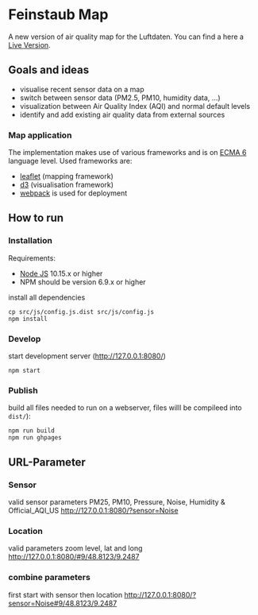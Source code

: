 # Feinstaub Map
A new version of air quality map for the Luftdaten. 
You can find a here a [Live Version](https://maps.luftdaten.info/).

## Goals and ideas
* visualise recent sensor data on a map
* switch between sensor data (PM2.5, PM10, humidity data, ...)
* visualization between Air Quality Index (AQI) and normal default levels
* identify and add existing air quality data from external sources

### Map application
The implementation makes use of various frameworks and is on [ECMA 6](https://developer.mozilla.org/de/docs/Web/JavaScript) language level. Used frameworks are:
* [leaflet](http://leafletjs.com/) (mapping framework)
* [d3](https://d3js.org/) (visualisation framework)
* [webpack](https://webpack.github.io/) is used for deployment

## How to run
### Installation
Requirements:
* [Node JS](https://nodejs.org/) 10.15.x or higher
* NPM should be version 6.9.x or higher

install all dependencies
```
cp src/js/config.js.dist src/js/config.js
npm install
```

### Develop
start development server (http://127.0.0.1:8080/)
```
npm start
```

### Publish
build all files needed to run on a webserver, files willl be compileed into `dist/`):
```
npm run build
npm run ghpages
```

## URL-Parameter

### Sensor 
valid sensor parameters PM25, PM10, Pressure, Noise, Humidity & Official_AQI_US 
http://127.0.0.1:8080/?sensor=Noise

### Location 
valid parameters zoom level, lat and long 
http://127.0.0.1:8080/#9/48.8123/9.2487

### combine parameters
first start with sensor then location
http://127.0.0.1:8080/?sensor=Noise#9/48.8123/9.2487

